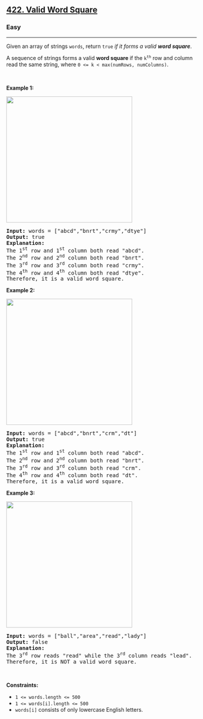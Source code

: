 <h2><a href="https://leetcode.com/problems/valid-word-square/">422. Valid Word Square</a></h2><h3>Easy</h3><hr><div><p>Given an array of strings <code>words</code>, return <code>true</code> <em>if it forms a valid <strong>word square</strong></em>.</p>

<p>A sequence of strings forms a valid <strong>word square</strong> if the <code>k<sup>th</sup></code> row and column read the same string, where <code>0 &lt;= k &lt; max(numRows, numColumns)</code>.</p>

<p>&nbsp;</p>
<p><strong class="example">Example 1:</strong></p>
<img alt="" src="https://assets.leetcode.com/uploads/2021/04/09/validsq1-grid.jpg" style="width: 333px; height: 333px;">
<pre><strong>Input:</strong> words = ["abcd","bnrt","crmy","dtye"]
<strong>Output:</strong> true
<strong>Explanation:</strong>
The 1<sup>st</sup> row and 1<sup>st</sup> column both read "abcd".
The 2<sup>nd</sup> row and 2<sup>nd</sup> column both read "bnrt".
The 3<sup>rd</sup> row and 3<sup>rd</sup> column both read "crmy".
The 4<sup>th</sup> row and 4<sup>th</sup> column both read "dtye".
Therefore, it is a valid word square.
</pre>

<p><strong class="example">Example 2:</strong></p>
<img alt="" src="https://assets.leetcode.com/uploads/2021/04/09/validsq2-grid.jpg" style="width: 333px; height: 333px;">
<pre><strong>Input:</strong> words = ["abcd","bnrt","crm","dt"]
<strong>Output:</strong> true
<strong>Explanation:</strong>
The 1<sup>st</sup> row and 1<sup>st</sup> column both read "abcd".
The 2<sup>nd</sup> row and 2<sup>nd</sup> column both read "bnrt".
The 3<sup>rd</sup> row and 3<sup>rd</sup> column both read "crm".
The 4<sup>th</sup> row and 4<sup>th</sup> column both read "dt".
Therefore, it is a valid word square.
</pre>

<p><strong class="example">Example 3:</strong></p>
<img alt="" src="https://assets.leetcode.com/uploads/2021/04/09/validsq3-grid.jpg" style="width: 333px; height: 333px;">
<pre><strong>Input:</strong> words = ["ball","area","read","lady"]
<strong>Output:</strong> false
<strong>Explanation:</strong>
The 3<sup>rd</sup> row reads "read" while the 3<sup>rd</sup> column reads "lead".
Therefore, it is NOT a valid word square.
</pre>

<p>&nbsp;</p>
<p><strong>Constraints:</strong></p>

<ul>
	<li><code>1 &lt;= words.length &lt;= 500</code></li>
	<li><code>1 &lt;= words[i].length &lt;= 500</code></li>
	<li><code>words[i]</code> consists of only lowercase English letters.</li>
</ul>
</div>